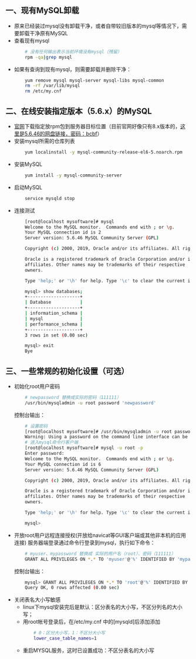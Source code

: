 ## 一、现有MySQL卸载
* 原来已经装过mysql没有卸载干净，或者自带较旧版本的mysql等情况下，需要卸载干净原有MySQL
* 查看现有mysql
    ``` sh
        # 没有任何输出表示当前环境没有mysql（残留）
        rpm -qa|grep mysql
    ```
* 如果有查询到现有mysql，则需要卸载并删除干净：
    ``` sh
        yum remove mysql mysql-server mysql-libs mysql-common
        rm -rf /var/lib/mysql
        rm /etc/my.cnf
    ```

## 二、在线安装指定版本（5.6.x）的MySQL
* [官网](http://dev.mysql.com/downloads/repo/yum/)下载指定放rpm包到服务器目标位置（目前官网好像只有8.x版本的，[这里是5.6.46的网盘链接，密码：bcbf](https://pan.baidu.com/s/1DmduFt-GJqDxHmgDyIQpQQ&shfl=sharepset )）
* 安装mysql所需的仓库列表
    ``` sh
        yum localinstall -y mysql-community-release-el6-5.noarch.rpm 
    ```
* 安装MySQL
    ``` sh
        yum install -y mysql-community-server
    ```
* 启动MySQL
    ``` sh
        service mysqld stop
    ```
* 连接测试 
    ``` sh
        [root@localhost mysoftware]# mysql
        Welcome to the MySQL monitor.  Commands end with ; or \g.
        Your MySQL connection id is 2
        Server version: 5.6.46 MySQL Community Server (GPL)

        Copyright (c) 2000, 2019, Oracle and/or its affiliates. All rights reserved.

        Oracle is a registered trademark of Oracle Corporation and/or its
        affiliates. Other names may be trademarks of their respective
        owners.

        Type 'help;' or '\h' for help. Type '\c' to clear the current input statement.

        mysql> show databases;
        +--------------------+
        | Database           |
        +--------------------+
        | information_schema |
        | mysql              |
        | performance_schema |
        +--------------------+
        3 rows in set (0.00 sec)

        mysql> exit
        Bye
    ```
## 三、一些常规的初始化设置（可选）
* 初始化root用户密码
    ``` sh
        # newpassword 替换成实际的密码（111111）
        /usr/bin/mysqladmin -u root password 'newpassword'
    ```  
    控制台输出： 
    ``` sh
        # 设置密码
        [root@localhost mysoftware]# /usr/bin/mysqladmin -u root password '111111'
        Warning: Using a password on the command line interface can be insecure.
        # 进入mysql命令行客户端
        [root@localhost mysoftware]# mysql -u root -p
        Enter password:
        Welcome to the MySQL monitor.  Commands end with ; or \g.
        Your MySQL connection id is 6
        Server version: 5.6.46 MySQL Community Server (GPL)

        Copyright (c) 2000, 2019, Oracle and/or its affiliates. All rights reserved.

        Oracle is a registered trademark of Oracle Corporation and/or its
        affiliates. Other names may be trademarks of their respective
        owners.

        Type 'help;' or '\h' for help. Type '\c' to clear the current input statement.

        mysql> 
    ```
* 开放root用户远程连接授权(开放给navicat等GUI客户端或其他非本机的应用连接)
    服务器端登录通过命令行登录到mysql，执行如下命令：  
    ``` sh
        # myuser、mypassword 替换成 实际的用户名（root）、密码（111111）
        GRANT ALL PRIVILEGES ON *.* TO 'myuser'@'%' IDENTIFIED BY 'mypassword' WITH GRANT OPTION;
    ```
    控制台输出：   
    ``` sh
        mysql> GRANT ALL PRIVILEGES ON *.* TO 'root'@'%' IDENTIFIED BY '111111' WITH GRANT OPTION;
        Query OK, 0 rows affected (0.00 sec)
    ```
* 关闭表名大小写敏感
    * linux下mysql安装完后是默认：区分表名的大小写，不区分列名的大小写； 
    * 用root帐号登录后，在/etc/my.cnf 中的[mysqld]后添加添加
        ``` sh
            # 0：区分大小写，1：不区分大小写 
            lower_case_table_names=1
        ```
    * 重启MYSQL服务，这时已设置成功：不区分表名的大小写